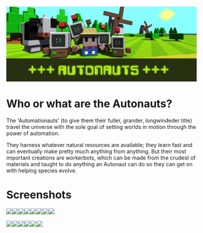![Banner](Media/Banner.jpg)
# Who or what are the Autonauts?
The 'Automationauts' (to give them their fuller, grander, longwindeder title) travel the universe with the sole goal of setting worlds in motion through the power of automation.

They harness whatever natural resources are available; they learn fast and can eventually make pretty much anything from anything. But their most important creations are workerbots, which can be made from the crudest of materials and taught to do anything an Autonaut can do so they can get on with helping species evolve.

# Screenshots
<image src="Media/Autonauts (1).gif" width="175px"/><image src="Media/Autonauts (2).gif" width="175px"/><image src="Media/Autonauts (3).gif" width="175px"/><image src="Media/Autonauts (4).gif" width="175px"/><image src="Media/Autonauts (5).gif" width="175px"/><image src="Media/Autonauts (6).gif" width="175px"/><image src="Media/Autonauts (7).gif" width="175px"/><image src="Media/Autonauts (8).gif" width="175px"/>

<image src="Media/Autonauts (1).png" width="175px"/><image src="Media/Autonauts (2).png" width="175px"/><image src="Media/Autonauts (3).png" width="175px"/><image src="Media/Autonauts (4).png" width="175px"/><image src="Media/Autonauts (5).png" width="175px"/><image src="Media/Autonauts (6).png" width="175px"/>
